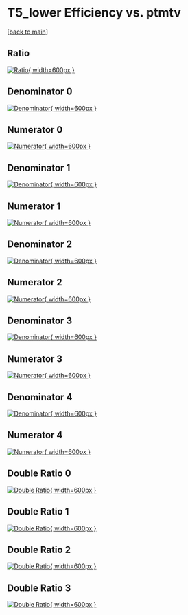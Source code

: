 # T5_lower Efficiency vs. ptmtv

[[back to main](./)]



## Ratio

[![Ratio](../mtv/var/T5_lower_xtr_13_0_eff_ptmtv.png){ width=600px }](../mtv/var/T5_lower_xtr_13_0_eff_ptmtv.pdf)

## Denominator 0

[![Denominator](../mtv/den/T5_lower_xtr_13_0_eff_ptmtv_den0.png){ width=600px }](../mtv/den/T5_lower_xtr_13_0_eff_ptmtv_den0.pdf)

## Numerator 0

[![Numerator](../mtv/num/T5_lower_xtr_13_0_eff_ptmtv_num0.png){ width=600px }](../mtv/num/T5_lower_xtr_13_0_eff_ptmtv_num0.pdf)

## Denominator 1

[![Denominator](../mtv/den/T5_lower_xtr_13_0_eff_ptmtv_den1.png){ width=600px }](../mtv/den/T5_lower_xtr_13_0_eff_ptmtv_den1.pdf)

## Numerator 1

[![Numerator](../mtv/num/T5_lower_xtr_13_0_eff_ptmtv_num1.png){ width=600px }](../mtv/num/T5_lower_xtr_13_0_eff_ptmtv_num1.pdf)

## Denominator 2

[![Denominator](../mtv/den/T5_lower_xtr_13_0_eff_ptmtv_den2.png){ width=600px }](../mtv/den/T5_lower_xtr_13_0_eff_ptmtv_den2.pdf)

## Numerator 2

[![Numerator](../mtv/num/T5_lower_xtr_13_0_eff_ptmtv_num2.png){ width=600px }](../mtv/num/T5_lower_xtr_13_0_eff_ptmtv_num2.pdf)

## Denominator 3

[![Denominator](../mtv/den/T5_lower_xtr_13_0_eff_ptmtv_den3.png){ width=600px }](../mtv/den/T5_lower_xtr_13_0_eff_ptmtv_den3.pdf)

## Numerator 3

[![Numerator](../mtv/num/T5_lower_xtr_13_0_eff_ptmtv_num3.png){ width=600px }](../mtv/num/T5_lower_xtr_13_0_eff_ptmtv_num3.pdf)

## Denominator 4

[![Denominator](../mtv/den/T5_lower_xtr_13_0_eff_ptmtv_den4.png){ width=600px }](../mtv/den/T5_lower_xtr_13_0_eff_ptmtv_den4.pdf)

## Numerator 4

[![Numerator](../mtv/num/T5_lower_xtr_13_0_eff_ptmtv_num4.png){ width=600px }](../mtv/num/T5_lower_xtr_13_0_eff_ptmtv_num4.pdf)

## Double Ratio 0

[![Double Ratio](../mtv/ratio/T5_lower_xtr_13_0_eff_ptmtv_ratio0.png){ width=600px }](../mtv/ratio/T5_lower_xtr_13_0_eff_ptmtv_ratio0.pdf)

## Double Ratio 1

[![Double Ratio](../mtv/ratio/T5_lower_xtr_13_0_eff_ptmtv_ratio1.png){ width=600px }](../mtv/ratio/T5_lower_xtr_13_0_eff_ptmtv_ratio1.pdf)

## Double Ratio 2

[![Double Ratio](../mtv/ratio/T5_lower_xtr_13_0_eff_ptmtv_ratio2.png){ width=600px }](../mtv/ratio/T5_lower_xtr_13_0_eff_ptmtv_ratio2.pdf)

## Double Ratio 3

[![Double Ratio](../mtv/ratio/T5_lower_xtr_13_0_eff_ptmtv_ratio3.png){ width=600px }](../mtv/ratio/T5_lower_xtr_13_0_eff_ptmtv_ratio3.pdf)

